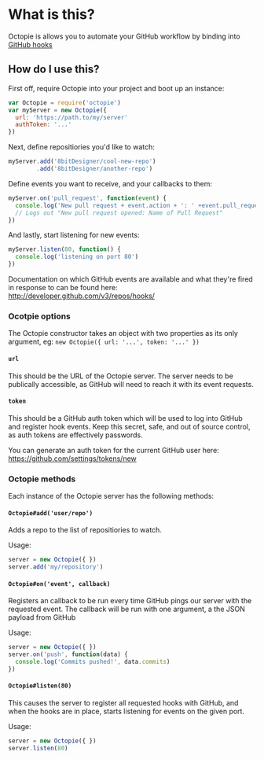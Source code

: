 # What is this?

Octopie is allows you to automate your GitHub workflow by binding into [GitHub hooks](http://developer.github.com/v3/repos/hooks/)

## How do I use this?

First off, require Octopie into your project and boot up an instance:

``` javascript
var Octopie = require('octopie')
var myServer = new Octopie({
  url: 'https://path.to/my/server'
  authToken: '...'
})
```

Next, define repositiories you'd like to watch:

``` javascript
myServer.add('8bitDesigner/cool-new-repo')
        .add('8bitDesigner/another-repo')
```

Define events you want to receive, and your callbacks to them:

``` javascript
myServer.on('pull_request', function(event) {
  console.log('New pull request + event.action + ': ' +event.pull_request.title)
  // Logs out "New pull request opened: Name of Pull Request"
})
```

And lastly, start listening for new events:

``` javascript
myServer.listen(80, function() {
  console.log('listening on port 80')
})
```

Documentation on which GitHub events are available and what they're fired in response to can be found here: http://developer.github.com/v3/repos/hooks/

### Ocotpie options

The Octopie constructor takes an object with two properties as its only argument, eg: `new Octopie({ url: '...', token: '...' })`

#### `url`

This should be the URL of the Octopie server. The server needs to be publically accessible, as GitHub will need to reach it with its event requests.

#### `token`

This should be a GitHub auth token which will be used to log into GitHub and register hook events. Keep this secret, safe, and out of source control, as auth tokens are effectively passwords. 

You can generate an auth token for the current GitHub user here: https://github.com/settings/tokens/new

### Octopie methods

Each instance of the Octopie server has the following methods:

#### `Octopie#add('user/repo')`
Adds a repo to the list of repositiories to watch.

Usage:
``` javascript
server = new Octopie({ })
server.add('my/repository')
```

#### `Octopie#on('event', callback)`
Registers an callback to be run every time GitHub pings our server with the requested event. The callback will be run with one argument, a the JSON payload from GitHub

Usage:
``` javascript
server = new Octopie({ })
server.on('push', function(data) {
  console.log('Commits pushed!', data.commits)
})
```

#### `Octopie#listen(80)`
This causes the server to register all requested hooks with GitHub, and when the hooks are in place, starts listening for events on the given port.

Usage:
``` javascript
server = new Octopie({ })
server.listen(80)
```
